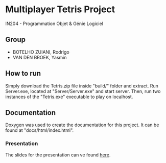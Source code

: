 # Multiplayer Tetris Project

IN204 - Programmation Objet & Génie Logiciel

## Group

- BOTELHO ZUIANI, Rodrigo
- VAN DEN BROEK, Yasmin

## How to run

Simply download the Tetris.zip file inside "build/" folder and extract. Run Server.exe, located at "Server/Server.exe" and start server. Then, run two instances of the "Tetris.exe" executable to play on localhost.

## Documentation

Doxygen was used to create the documentation for this project. It can be found at "docs/html/index.html".

### Presentation

The slides for the presentation can ve found [here](https://www.canva.com/design/DAGdS3JgrAw/1AAMEs55mYHU69M5MjNw0A/view?utm_content=DAGdS3JgrAw&utm_campaign=designshare&utm_medium=link2&utm_source=uniquelinks&utlId=h82f216051c).

